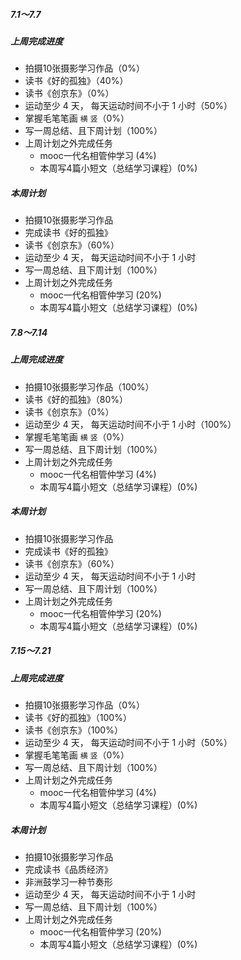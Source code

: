##### 7.1～7.7

##### 上周完成进度
* 拍摄10张摄影学习作品（0%）
* 读书《好的孤独》（40%）
* 读书《创京东》（0%）
* 运动至少 4 天， 每天运动时间不小于 1 小时（50%）
* 掌握毛笔笔画 `横` `竖`（0%）
* 写一周总结、且下周计划（100%）
* 上周计划之外完成任务
  * mooc一代名相管仲学习 (4%)
  * 本周写4篇小短文（总结学习课程）(0%)

##### 本周计划
* 拍摄10张摄影学习作品
* 完成读书《好的孤独》
* 读书《创京东》（60%）
* 运动至少 4 天， 每天运动时间不小于 1 小时
* 写一周总结、且下周计划（100%）
* 上周计划之外完成任务
  * mooc一代名相管仲学习 (20%)
  * 本周写4篇小短文（总结学习课程）(0%)
  
##### 7.8～7.14

##### 上周完成进度
* 拍摄10张摄影学习作品（100%）
* 读书《好的孤独》（80%）
* 读书《创京东》（0%）
* 运动至少 4 天， 每天运动时间不小于 1 小时（100%）
* 掌握毛笔笔画 `横` `竖`（0%）
* 写一周总结、且下周计划（100%）
* 上周计划之外完成任务
  * mooc一代名相管仲学习 (4%)
  * 本周写4篇小短文（总结学习课程）(0%)

##### 本周计划
* 拍摄10张摄影学习作品
* 完成读书《好的孤独》
* 读书《创京东》（60%）
* 运动至少 4 天， 每天运动时间不小于 1 小时
* 写一周总结、且下周计划（100%）
* 上周计划之外完成任务
  * mooc一代名相管仲学习 (20%)
  * 本周写4篇小短文（总结学习课程）(0%)

##### 7.15～7.21

##### 上周完成进度
* 拍摄10张摄影学习作品（0%）
* 读书《好的孤独》（100%）
* 读书《创京东》（100%）
* 运动至少 4 天， 每天运动时间不小于 1 小时（50%）
* 掌握毛笔笔画 `横` `竖`（0%）
* 写一周总结、且下周计划（100%）
* 上周计划之外完成任务
  * mooc一代名相管仲学习 (4%)
  * 本周写4篇小短文（总结学习课程）(0%)

##### 本周计划
* 拍摄10张摄影学习作品
* 完成读书《品质经济》
* 非洲鼓学习一种节奏形
* 运动至少 4 天， 每天运动时间不小于 1 小时
* 写一周总结、且下周计划（100%）
* 上周计划之外完成任务
  * mooc一代名相管仲学习 (20%)
  * 本周写4篇小短文（总结学习课程）(0%)
